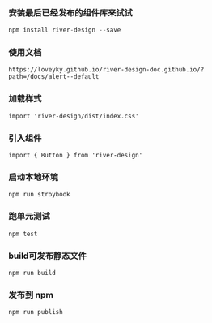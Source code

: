 ### 安装最后已经发布的组件库来试试

```js
npm install river-design --save
```

### 使用文档

```
https://loveyky.github.io/river-design-doc.github.io/?path=/docs/alert--default
```

### 加载样式

```
import 'river-design/dist/index.css' 
```

### 引入组件

```
import { Button } from 'river-design'
```

### 启动本地环境

```
npm run stroybook
```

### 跑单元测试

```
npm test
```

### build可发布静态文件

```
npm run build
```

### 发布到 npm

```
npm run publish
```

